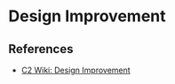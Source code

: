 # Design Improvement

## References

* [C2 Wiki: Design Improvement](https://c2.com/cgi/wiki?DesignImprovement)
